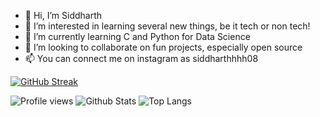 - 👋 Hi, I’m Siddharth
- 👀 I’m interested in learning several new things, be it tech or non tech!
- 🌱 I’m currently learning C and Python for Data Science
- 💞️ I’m looking to collaborate on fun projects, especially open source
- 📫 You can connect me on instagram as siddharthhhh08


[![GitHub Streak](https://github-readme-streak-stats.herokuapp.com?user=why-sid&theme=nightowl&date_format=M%20j%5B%2C%20Y%5D)](https://git.io/streak-stats)

![Profile views](https://gpvc.arturio.dev/why-sid)
![Github Stats](https://github-readme-stats.vercel.app/api?username=why-sid&count_private=true&show_icons=true&include_all_commits=true)
![Top Langs](https://github-readme-stats.vercel.app/api/top-langs/?username=why-sid&hide=TeX&layout=compact)

<!---
why-sid/why-sid is a ✨ special ✨ repository because its `README.md` (this file) appears on your GitHub profile.
You can click the Preview link to take a look at your changes.
--->
